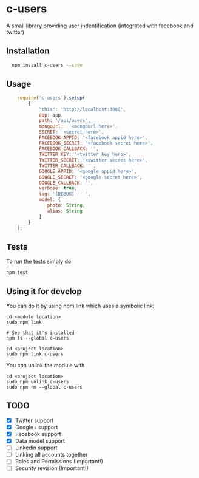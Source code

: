c-users
=======

A small library providing user indentification (integrated with facebook and twitter)

## Installation

```sh
  npm install c-users --save
```

## Usage

```js
    require('c-users').setup(
        {
            "this": 'http://localhost:3000',
            app: app,
            path: '/api/users',
            mongoUrl:  '<mongourl here>',
            SECRET: '<secret here>',
            FACEBOOK_APPID: '<facebook appid here>',
            FACEBOOK_SECRET: '<facebook secret here>',
            FACEBOOK_CALLBACK: '',
            TWITTER_KEY: '<twitter key here>',
            TWITTER_SECRET: '<twitter secret here>',
            TWITTER_CALLBACK: '',
            GOOGLE_APPID: '<google appid here>',
            GOOGLE_SECRET: '<google secret here>',
            GOOGLE_CALLBACK: '',
            verbose: true,
            tag: '[DEBUG] -- ',
            model: {
               photo: String,
               alias: String
            }
        }
    );
```

## Tests

To run the tests simply do

```shell
npm test
```

## Using it for develop

You can do it by using npm link which uses a symbolic link:

```shell
cd <module location>
sudo npm link

# See that it's installed
npm ls --global c-users 

cd <project location>
sudo npm link c-users
```

You can unlink the module with
```shell
cd <project location>
sudo npm unlink c-users
sudo npm rm --global c-users
```

## TODO

- [X] Twitter support
- [X] Google+ support
- [X] Facebook support
- [X] Data model support
- [ ] Linkedin support
- [ ] Linking all accounts together
- [ ] Roles and Permissions (Important!)
- [ ] Security revision (Important!)